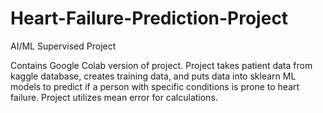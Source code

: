 # Heart-Failure-Prediction-Project
AI/ML Supervised Project

Contains Google Colab version of project. Project takes patient data from kaggle database, creates training data, and puts data into sklearn ML models to predict if a person with specific conditions is prone to heart failure. Project utilizes mean error for calculations.
